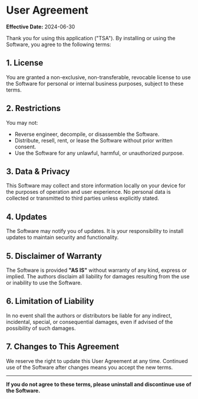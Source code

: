 # User Agreement

**Effective Date:** 2024-06-30

Thank you for using this application ("TSA"). By installing or using the Software, you agree to the following terms:

## 1. License

You are granted a non-exclusive, non-transferable, revocable license to use the Software for personal or internal business purposes, subject to these terms.

## 2. Restrictions

You may not:
- Reverse engineer, decompile, or disassemble the Software.
- Distribute, resell, rent, or lease the Software without prior written consent.
- Use the Software for any unlawful, harmful, or unauthorized purpose.

## 3. Data & Privacy

This Software may collect and store information locally on your device for the purposes of operation and user experience. No personal data is collected or transmitted to third parties unless explicitly stated.

## 4. Updates

The Software may notify you of updates. It is your responsibility to install updates to maintain security and functionality.

## 5. Disclaimer of Warranty

The Software is provided **"AS IS"** without warranty of any kind, express or implied. The authors disclaim all liability for damages resulting from the use or inability to use the Software.

## 6. Limitation of Liability

In no event shall the authors or distributors be liable for any indirect, incidental, special, or consequential damages, even if advised of the possibility of such damages.

## 7. Changes to This Agreement

We reserve the right to update this User Agreement at any time. Continued use of the Software after changes means you accept the new terms.

---

**If you do not agree to these terms, please uninstall and discontinue use of the Software.**
